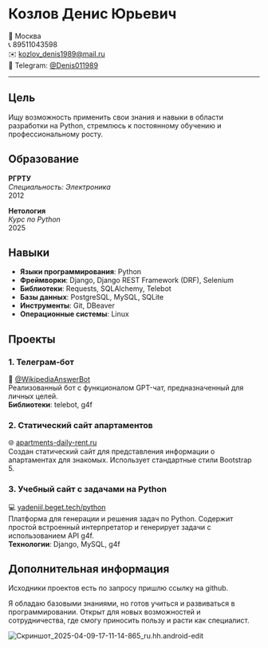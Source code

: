 
# Козлов Денис Юрьевич

📍 Москва  
📞 89511043598  
✉️ kozlov_denis1989@mail.ru  
📱 Telegram: [@Denis011989](https://t.me/Denis011989)  

---

## Цель

Ищу возможность применить свои знания и навыки в области разработки на Python, стремлюсь к постоянному обучению и профессиональному росту.

## Образование

**РГРТУ**  
*Специальность: Электроника*  
2012  

**Нетология**  
*Курс по Python*  
2025  

## Навыки

- **Языки программирования**: Python
- **Фреймворки**: Django, Django REST Framework (DRF), Selenium
- **Библиотеки**: Requests, SQLAlchemy, Telebot
- **Базы данных**: PostgreSQL, MySQL, SQLite
- **Инструменты**: Git, DBeaver
- **Операционные системы**: Linux

## Проекты

### 1. Телеграм-бот
📱 [@WikipediaAnswerBot](https://t.me/WikipediaAnswerBot)  
Реализованный бот с функционалом GPT-чат, предназначенный для личных целей.  
**Библиотеки**: telebot, g4f  

### 2. Статический сайт апартаментов
🌐 [apartments-daily-rent.ru](http://apartments-daily-rent.ru/)  
Создан статический сайт для представления информации о апартаментах для знакомых. Использует стандартные стили Bootstrap 5.  

### 3. Учебный сайт с задачами на Python
💻 [yadeniil.beget.tech/python](http://yadeniil.beget.tech/python/)  
Платформа для генерации и решения задач по Python. Содержит простой встроенный интерпретатор и генерирует задачи с использованием API g4f.  
**Технологии**: Django, MySQL, g4f  

## Дополнительная информация
Исходники проектов есть по запросу пришлю ссылку на github.

Я обладаю базовыми знаниями, но готов учиться и развиваться в программировании. Открыт для новых возможностей и сотрудничества, где смогу приносить пользу и расти как специалист.

![Скриншот_2025-04-09-17-11-14-865_ru.hh.android-edit](https://github.com/user-attachments/assets/1c4aa63a-d0c8-41d6-a6b2-87c310c02b74)
